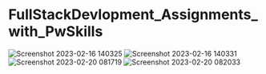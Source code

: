 # FullStackDevlopment_Assignments_with_PwSkills

![Screenshot 2023-02-16 140325](https://user-images.githubusercontent.com/88311782/219311724-214c9d5c-8715-4f5e-b5e0-b4527bc3f5a6.png)
![Screenshot 2023-02-16 140331](https://user-images.githubusercontent.com/88311782/219311759-a07a2bbd-cf78-4cca-80a2-ac5a3a7fb65e.png)
![Screenshot 2023-02-20 081719](https://user-images.githubusercontent.com/88311782/219998196-5d475191-3ae7-49e4-93f4-c8d7bd82afb6.png)
![Screenshot 2023-02-20 082033](https://user-images.githubusercontent.com/88311782/219998391-46a1c154-20cc-4a8d-b76e-fba5d61ca7c6.png)
